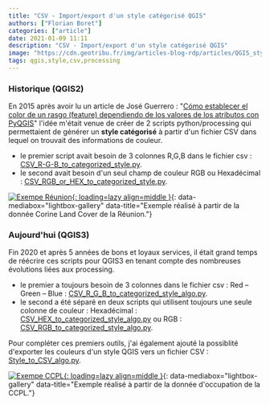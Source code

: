 ```yaml
---
title: "CSV - Import/export d'un style catégorisé QGIS"
authors: ["Florian Boret"]
categories: ["article"]
date: 2021-01-09 11:11
description: "CSV - Import/export d'un style catégorisé QGIS"
image: "https://cdn.geotribu.fr/img/articles-blog-rdp/articles/QGIS_style_CSV.gif"
tags: qgis,style,csv,processing
---
```


### Historique (QGIS2)

En 2015 après avoir lu un article de José Guerrero :  "[Cómo establecer el color de un rasgo (feature) dependiendo de los valores de los atributos con PyQGIS](https://joseguerreroa.wordpress.com/2015/02/22/como-establecer-el-color-de-un-rasgo-feature-dependiendo-de-los-valores-de-los-atributos-con-pyqgis/)"  l'idée m'était venue de créer de 2 scripts python/processing qui permettaient de générer un **style catégorisé** à partir d'un fichier CSV dans lequel on trouvait des informations de couleur.

* le premier script avait besoin de 3 colonnes R,G,B dans le fichier csv : [CSV_R-G-B_to_categorized_style.py](https://github.com/igeofr/qgis2/blob/master/scripts/CSV_R-G-B_to_categorized_style.py).
* le second avait besoin d'un seul champ de couleur RGB ou Hexadécimal : [CSV_RGB_or_HEX_to_categorized_style.py](https://github.com/igeofr/qgis2/blob/master/scripts/CSV_RGB_or_HEX_to_categorized_style.py).

[![Exempe Réunion](https://cdn.geotribu.fr/img/articles-blog-rdp/articles/CSV_QGIS_style.gif "Exemple réalisé à partir de la donnée Corine Land Cover de la Réunion."){: loading=lazy align=middle }](https://cdn.geotribu.fr/img/articles-blog-rdp/articles/CSV_QGIS_style.gif){: data-mediabox="lightbox-gallery" data-title="Exemple réalisé à partir de la donnée Corine Land Cover de la Réunion."}

### Aujourd'hui (QGIS3)

Fin 2020 et après 5 années de bons et loyaux services, il était grand temps de réécrire ces scripts pour QGIS3 en tenant compte des nombreuses évolutions liées aux processing.

* le premier  a toujours besoin de 3 colonnes dans le fichier csv : Red – Green – Blue : [CSV_R_G_B_to_categorized_style_algo.py](https://github.com/igeofr/qgis3/blob/master/scripts/style/CSV_R_G_B_to_categorized_style_algo.py).
* le second a été séparé en deux scripts qui utilisent toujours une seule colonne de couleur : Hexadécimal : [CSV_HEX_to_categorized_style_algo.py](https://github.com/igeofr/qgis3/blob/master/scripts/style/CSV_HEX_to_categorized_style_algo.py) ou RGB : [CSV_RGB_to_categorized_style_algo.py](https://github.com/igeofr/qgis3/blob/master/scripts/style/CSV_RGB_to_categorized_style_algo.py).

Pour compléter ces premiers outils, j'ai également ajouté la possiblité d'exporter les couleurs d'un style QGIS vers un fichier CSV : [Style_to_CSV_algo.py](https://github.com/igeofr/qgis3/blob/master/scripts/style/Style_to_CSV_algo.py).

[![Exempe CCPL](https://cdn.geotribu.fr/img/articles-blog-rdp/articles/QGIS_style_CSV.gif "Exemple réalisé à partir de la donnée d'occupation de la CCPL."){: loading=lazy align=middle }](https://cdn.geotribu.fr/img/articles-blog-rdp/articles/QGIS_style_CSV.gif){: data-mediabox="lightbox-gallery" data-title="Exemple réalisé à partir de la donnée d'occupation de la CCPL."}
